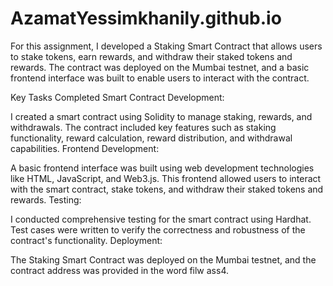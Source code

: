 # AzamatYessimkhanily.github.io

For this assignment, I developed a Staking Smart Contract that allows users to stake tokens, earn rewards, and withdraw their staked tokens and rewards. The contract was deployed on the Mumbai testnet, and a basic frontend interface was built to enable users to interact with the contract.

Key Tasks Completed
Smart Contract Development:

I created a smart contract using Solidity to manage staking, rewards, and withdrawals.
The contract included key features such as staking functionality, reward calculation, reward distribution, and withdrawal capabilities.
Frontend Development:

A basic frontend interface was built using web development technologies like HTML, JavaScript, and Web3.js.
This frontend allowed users to interact with the smart contract, stake tokens, and withdraw their staked tokens and rewards.
Testing:

I conducted comprehensive testing for the smart contract using Hardhat. Test cases were written to verify the correctness and robustness of the contract's functionality.
Deployment:

The Staking Smart Contract was deployed on the Mumbai testnet, and the contract address was provided in the word filw ass4.
